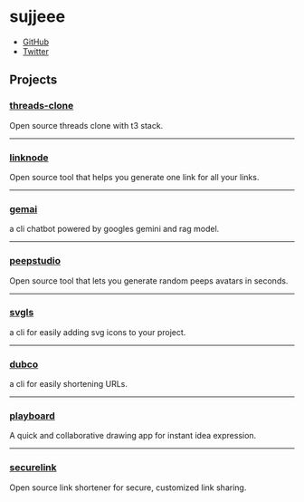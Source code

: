 # sujjeee

- [GitHub](https://x.com/sujjeeee)
- [Twitter](https://github.com/sujjeee)

## Projects

### [threads-clone ](https://threadss-clone.vercel.app)
Open source threads clone with t3 stack.

---

### [linknode](https://linknode.vercel.app)  
Open source tool that helps you generate one link for all your links.

---

### [gemai](https://github.com/sujjeee/gemai)  
a cli chatbot powered by googles gemini and rag model.

---

### [peepstudio](https://peepstudio.vercel.app)  
Open source tool that lets you generate random peeps avatars in seconds.

---

### [svgls](https://github.com/sujjeee/svgls)  
a cli for easily adding svg icons to your project.

---

### [dubco](https://peepstudio.vercel.app)  
a cli for easily shortening URLs.

---

### [playboard](https://playboard.vercel.app) 
A quick and collaborative drawing app for instant idea expression.

---

### [securelink](https://securelink.vercel.app)  
Open source link shortener for secure, customized link sharing.  

